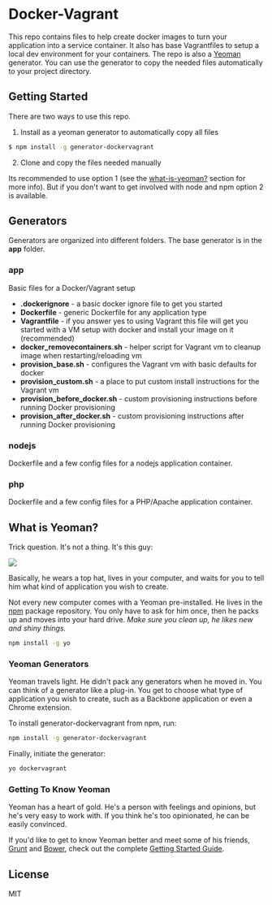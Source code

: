 Docker-Vagrant
==============

This repo contains files to help create docker images to turn your application into a service container. 
It also has base Vagrantfiles to setup a local dev environment for your containers.
The repo is also a [Yeoman](http://yeoman.io) generator. You can use the generator to
copy the needed files automatically to your project directory.

## Getting Started
There are two ways to use this repo. 

1. Install as a yeoman generator to automatically copy all files
```sh
$ npm install -g generator-dockervagrant
 ```
2. Clone and copy the files needed manually

Its recommended to use option 1 (see the [what-is-yeoman?](#what-is-yeoman) section for more info). But if you don't want to get involved with node and npm option 2 is available. 

## Generators
Generators are organized into different folders. The base generator is in the **app** folder.

### app
Basic files for a Docker/Vagrant setup

- **.dockerignore** - a basic docker ignore file to get you started
- **Dockerfile** - generic Dockerfile for any application type
- **Vagrantfile** - if you answer yes to using Vagrant this file will get you started with a VM setup with 
docker and install your image on it (recommended)
- **docker_removecontainers.sh** - helper script for Vagrant vm to cleanup image when restarting/reloading vm
- **provision_base.sh** - configures the Vagrant vm with basic defaults for docker
- **provision_custom.sh** - a place to put custom install instructions for the Vagrant vm
- **provision_before_docker.sh** - custom provisioning instructions before running Docker provisioning
- **provision_after_docker.sh** - custom provisioning instructions after running Docker provisioning

### nodejs
Dockerfile and a few config files for a nodejs application container.

### php
Dockerfile and a few config files for a PHP/Apache application container.

## What is Yeoman?

Trick question. It's not a thing. It's this guy:

![](http://i.imgur.com/JHaAlBJ.png)

Basically, he wears a top hat, lives in your computer, and waits for you to tell him what kind of application you wish to create.

Not every new computer comes with a Yeoman pre-installed. He lives in the [npm](https://npmjs.org) package repository. You only have to ask for him once, then he packs up and moves into your hard drive. *Make sure you clean up, he likes new and shiny things.*

```bash
npm install -g yo
```

### Yeoman Generators

Yeoman travels light. He didn't pack any generators when he moved in. You can think of a generator like a plug-in. You get to choose what type of application you wish to create, such as a Backbone application or even a Chrome extension.

To install generator-dockervagrant from npm, run:

```bash
npm install -g generator-dockervagrant
```

Finally, initiate the generator:

```bash
yo dockervagrant
```

### Getting To Know Yeoman

Yeoman has a heart of gold. He's a person with feelings and opinions, but he's very easy to work with. If you think he's too opinionated, he can be easily convinced.

If you'd like to get to know Yeoman better and meet some of his friends, [Grunt](http://gruntjs.com) and [Bower](http://bower.io), check out the complete [Getting Started Guide](https://github.com/yeoman/yeoman/wiki/Getting-Started).


## License

MIT
